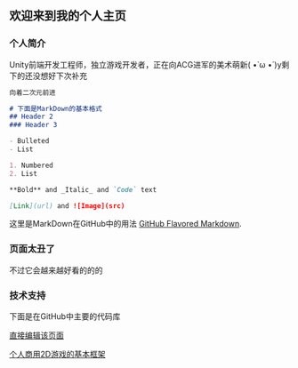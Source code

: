 ## 欢迎来到我的个人主页

### 个人简介

Unity前端开发工程师，独立游戏开发者，正在向ACG进军的美术萌新( •̀ ω •́ )y剩下的还没想好下次补充

```markdown
向着二次元前进

# 下面是MarkDown的基本格式
## Header 2
### Header 3

- Bulleted
- List

1. Numbered
2. List

**Bold** and _Italic_ and `Code` text

[Link](url) and ![Image](src)
```

这里是MarkDown在GitHub中的用法 [GitHub Flavored Markdown](https://guides.github.com/features/mastering-markdown/).

### 页面太丑了

不过它会越来越好看的的的

### 技术支持

下面是在GitHub中主要的代码库


[直接编辑该页面](https://github.com/jousonren/jousonren.github.io/edit/master/README.md)

[个人商用2D游戏的基本框架](https://github.com/jousonren/FrameworkIn2DProject)
